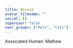 ```yaml
---
title: Bonnie
avatar_filename: ""
social: []
superuser: false
user_groups: ["Pets", "Cats"]
---
```


Associated Human: Mathew
